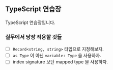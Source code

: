 ## TypeScript 연습장

TypeScript 연습장입니다.

### 실무에서 당장 적용할 것들 

- [ ] `Record<string, string>` 타입으로 지정해보자.
- [ ] `as Type` 이 아닌 `variable: Type` 을 사용하자.
- [ ] index signature 보단 mapped type 을 사용하자.

